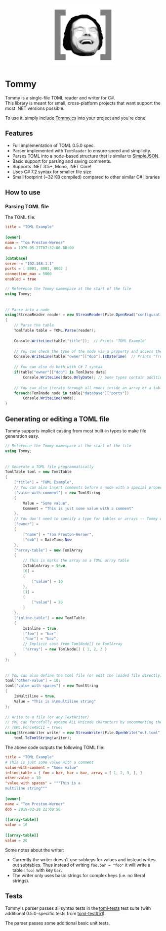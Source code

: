<p align="center">
    <img src="logos/tommy_logo.png" height="200" />
</p>

# Tommy

Tommy is a single-file TOML reader and writer for C#.  
This library is meant for small, cross-platform projects that want support the most .NET versions possible.

To use it, simply include [Tommy.cs](Tommy/Tommy.cs) into your project and you're done!

## Features

* Full implementation of TOML 0.5.0 spec.
* Parser implemented with `TextReader` to ensure speed and simplicity.
* Parses TOML into a node-based structure that is similar to [SimpleJSON](https://github.com/Bunny83/SimpleJSON).
* Basic support for parsing and saving comments.
* Supports .NET 3.5+, Mono, .NET Core!
* Uses C# 7.2 syntax for smaller file size
* Small footprint (~32 KB compiled) compared to other similar C# libraries

## How to use

### Parsing TOML file

The TOML file:

```toml
title = "TOML Example"

[owner]
name = "Tom Preston-Werner"
dob = 1979-05-27T07:32:00-08:00

[database]
server = "192.168.1.1"
ports = [ 8001, 8001, 8002 ]
connection_max = 5000
enabled = true
```

```csharp
// Reference the Tommy namespace at the start of the file
using Tommy;


// Parse into a node
using(StreamReader reader = new StreamReader(File.OpenRead("configuration.toml")))
{
    // Parse the table
    TomlTable table = TOML.Parse(reader);

    Console.WriteLine(table["title"]);  // Prints "TOML Example"

    // You can check the type of the node via a property and access the exact type via As*-property
    Console.WriteLine(table["owner"]["dob"].IsDateTime)  // Prints "True"

    // You can also do both with C# 7 syntax
    if(table["owner"]["dob"] is TomlDate date)
        Console.WriteLine(date.OnlyDate); // Some types contain additional properties related to formatting

    // You can also iterate through all nodes inside an array or a table
    foreach(TomlNode node in table["database"]["ports"])
        Console.WriteLine(node);
}
```

## Generating or editing a TOML file

Tommy supports implicit casting from most built-in types to make file generation easy.

```csharp
// Reference the Tommy namespace at the start of the file
using Tommy;


// Generate a TOML file programmatically
TomlTable toml = new TomlTable 
{
    ["title"] = "TOML Example",
    // You can also insert comments before a node with a special property
    ["value-with-comment"] = new TomlString
    {
        Value = "Some value",
        Comment = "This is just some value with a comment"
    },
    // You don't need to specify a type for tables or arrays -- Tommy will figure that out for you
    ["owner"] = 
    {
        ["name"] = "Tom Preston-Werner",
        ["dob"] = DateTime.Now
    },
    ["array-table"] = new TomlArray 
    {
        // This is marks the array as a TOML array table
        IsTableArray = true,
        [0] = 
        {
            ["value"] = 10
        },
        [1] = 
        {
            ["value"] = 20
        }
    },
    ["inline-table"] = new TomlTable
    {
        IsInline = true,
        ["foo"] = "bar",
        ["bar"] = "baz",
        // Implicit cast from TomlNode[] to TomlArray
        ["array"] = new TomlNode[] { 1, 2, 3 }
    }
};


// You can also define the toml file (or edit the loaded file directly):
toml["other-value"] = 10;
toml["value with spaces"] = new TomlString 
{
    IsMultiline = true,
    Value = "This is a\nmultiline string"
};

// Write to a file (or any TextWriter)
// You can forcefully escape ALL Unicode characters by uncommenting the following line:
// TOML.ForceASCII = true;
using(StreamWriter writer = new StreamWriter(File.OpenWrite("out.toml")))
    toml.ToTomlString(writer);
```

The above code outputs the following TOML file:

```toml
title = "TOML Example"
# This is just some value with a comment
value-with-comment = "Some value"
inline-table = { foo = bar, bar = baz, array = [ 1, 2, 3, ], }
other-value = 10
"value with spaces" = """This is a
multiline string"""

[owner]
name = "Tom Preston-Werner"
dob = 2019-02-28 22:08:56

[[array-table]]
value = 10

[[array-table]]
value = 20
```

Some notes about the writer:

* Currently the writer doesn't use subkeys for values and instead writes out subtables. Thus instead of writing `foo.bar = "foo"` it will write a table `[foo]` with key `bar`.
* The writer only uses basic strings for complex keys (i.e. no literal strings).

## Tests

Tommy's parser passes all syntax tests in the [toml-tests](https://github.com/BurntSushi/toml-test) test suite (with additional 0.5.0-specific tests from [toml-test#51](https://github.com/BurntSushi/toml-test/pull/51)).

The parser passes some additional basic unit tests.